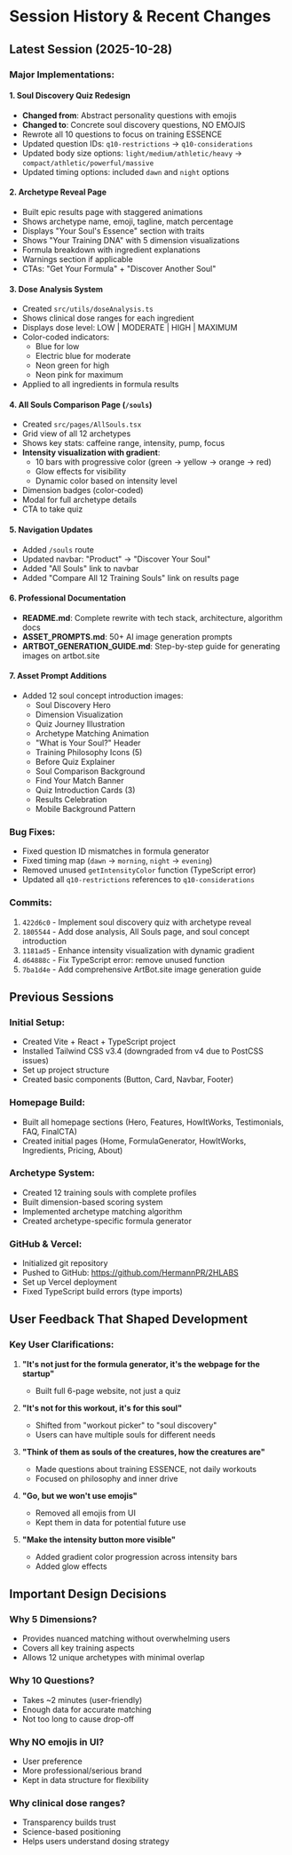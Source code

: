 # Session History & Recent Changes

## Latest Session (2025-10-28)

### Major Implementations:

#### 1. Soul Discovery Quiz Redesign
- **Changed from**: Abstract personality questions with emojis
- **Changed to**: Concrete soul discovery questions, NO EMOJIS
- Rewrote all 10 questions to focus on training ESSENCE
- Updated question IDs: `q10-restrictions` → `q10-considerations`
- Updated body size options: `light/medium/athletic/heavy` → `compact/athletic/powerful/massive`
- Updated timing options: included `dawn` and `night` options

#### 2. Archetype Reveal Page
- Built epic results page with staggered animations
- Shows archetype name, emoji, tagline, match percentage
- Displays "Your Soul's Essence" section with traits
- Shows "Your Training DNA" with 5 dimension visualizations
- Formula breakdown with ingredient explanations
- Warnings section if applicable
- CTAs: "Get Your Formula" + "Discover Another Soul"

#### 3. Dose Analysis System
- Created `src/utils/doseAnalysis.ts`
- Shows clinical dose ranges for each ingredient
- Displays dose level: LOW | MODERATE | HIGH | MAXIMUM
- Color-coded indicators:
  - Blue for low
  - Electric blue for moderate
  - Neon green for high
  - Neon pink for maximum
- Applied to all ingredients in formula results

#### 4. All Souls Comparison Page (`/souls`)
- Created `src/pages/AllSouls.tsx`
- Grid view of all 12 archetypes
- Shows key stats: caffeine range, intensity, pump, focus
- **Intensity visualization with gradient**:
  - 10 bars with progressive color (green → yellow → orange → red)
  - Glow effects for visibility
  - Dynamic color based on intensity level
- Dimension badges (color-coded)
- Modal for full archetype details
- CTA to take quiz

#### 5. Navigation Updates
- Added `/souls` route
- Updated navbar: "Product" → "Discover Your Soul"
- Added "All Souls" link to navbar
- Added "Compare All 12 Training Souls" link on results page

#### 6. Professional Documentation
- **README.md**: Complete rewrite with tech stack, architecture, algorithm docs
- **ASSET_PROMPTS.md**: 50+ AI image generation prompts
- **ARTBOT_GENERATION_GUIDE.md**: Step-by-step guide for generating images on artbot.site

#### 7. Asset Prompt Additions
- Added 12 soul concept introduction images:
  - Soul Discovery Hero
  - Dimension Visualization
  - Quiz Journey Illustration
  - Archetype Matching Animation
  - "What is Your Soul?" Header
  - Training Philosophy Icons (5)
  - Before Quiz Explainer
  - Soul Comparison Background
  - Find Your Match Banner
  - Quiz Introduction Cards (3)
  - Results Celebration
  - Mobile Background Pattern

### Bug Fixes:
- Fixed question ID mismatches in formula generator
- Fixed timing map (`dawn` → `morning`, `night` → `evening`)
- Removed unused `getIntensityColor` function (TypeScript error)
- Updated all `q10-restrictions` references to `q10-considerations`

### Commits:
1. `422d6c0` - Implement soul discovery quiz with archetype reveal
2. `1805544` - Add dose analysis, All Souls page, and soul concept introduction
3. `1181ad5` - Enhance intensity visualization with dynamic gradient
4. `d64888c` - Fix TypeScript error: remove unused function
5. `7ba1d4e` - Add comprehensive ArtBot.site image generation guide

## Previous Sessions

### Initial Setup:
- Created Vite + React + TypeScript project
- Installed Tailwind CSS v3.4 (downgraded from v4 due to PostCSS issues)
- Set up project structure
- Created basic components (Button, Card, Navbar, Footer)

### Homepage Build:
- Built all homepage sections (Hero, Features, HowItWorks, Testimonials, FAQ, FinalCTA)
- Created initial pages (Home, FormulaGenerator, HowItWorks, Ingredients, Pricing, About)

### Archetype System:
- Created 12 training souls with complete profiles
- Built dimension-based scoring system
- Implemented archetype matching algorithm
- Created archetype-specific formula generator

### GitHub & Vercel:
- Initialized git repository
- Pushed to GitHub: https://github.com/HermannPR/2HLABS
- Set up Vercel deployment
- Fixed TypeScript build errors (type imports)

## User Feedback That Shaped Development

### Key User Clarifications:
1. **"It's not just for the formula generator, it's the webpage for the startup"**
   - Built full 6-page website, not just a quiz

2. **"It's not for this workout, it's for this soul"**
   - Shifted from "workout picker" to "soul discovery"
   - Users can have multiple souls for different needs

3. **"Think of them as souls of the creatures, how the creatures are"**
   - Made questions about training ESSENCE, not daily workouts
   - Focused on philosophy and inner drive

4. **"Go, but we won't use emojis"**
   - Removed all emojis from UI
   - Kept them in data for potential future use

5. **"Make the intensity button more visible"**
   - Added gradient color progression across intensity bars
   - Added glow effects

## Important Design Decisions

### Why 5 Dimensions?
- Provides nuanced matching without overwhelming users
- Covers all key training aspects
- Allows 12 unique archetypes with minimal overlap

### Why 10 Questions?
- Takes ~2 minutes (user-friendly)
- Enough data for accurate matching
- Not too long to cause drop-off

### Why NO emojis in UI?
- User preference
- More professional/serious brand
- Kept in data structure for flexibility

### Why clinical dose ranges?
- Transparency builds trust
- Science-based positioning
- Helps users understand dosing strategy
